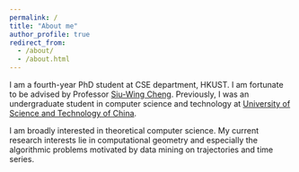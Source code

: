 ```yaml
---
permalink: /
title: "About me"
author_profile: true
redirect_from: 
  - /about/
  - /about.html
---
```


I am a fourth-year PhD student at CSE department, HKUST. I am fortunate to be advised by Professor [Siu-Wing Cheng](https://www.cse.ust.hk/~scheng/).  Previously, I was an undergraduate student in computer science and technology at [University of Science and Technology of China](https://en.ustc.edu.cn/).

I am broadly interested in theoretical computer science. My current research interests lie in computational geometry and especially the algorithmic problems motivated by data mining on trajectories and time series.
